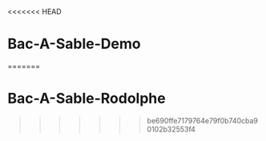 <<<<<<< HEAD
# Bac-A-Sable-Demo
=======
# Bac-A-Sable-Rodolphe
>>>>>>> be690ffe7179764e79f0b740cba90102b32553f4
